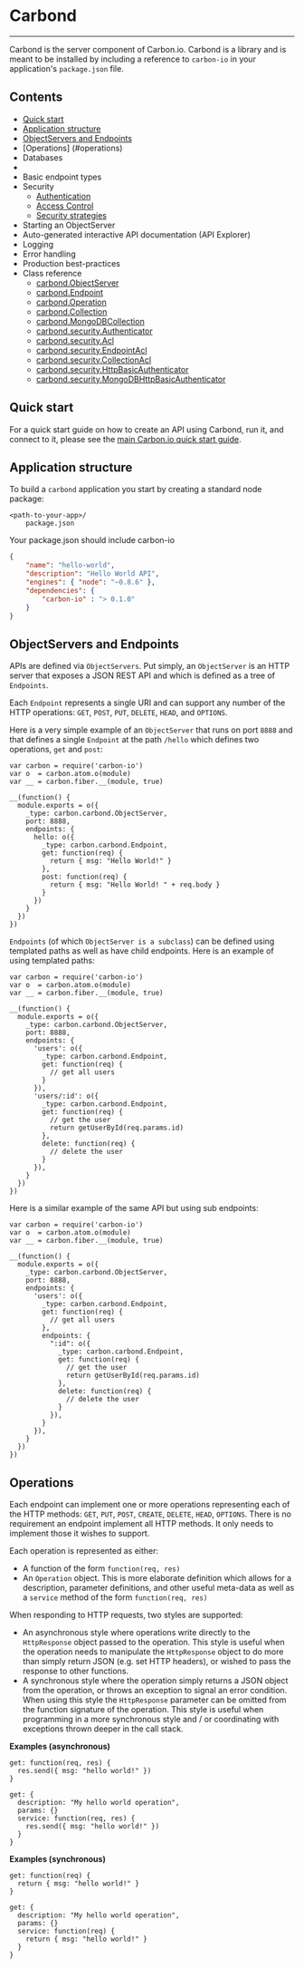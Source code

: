 Carbond
==========
***

Carbond is the server component of Carbon.io. Carbond is a library and is meant to be installed by including a reference to ```carbon-io``` in your application's ```package.json``` file.

Contents
---------
* [Quick start](#quick-start)
* [Application structure](#application-structure)
* [ObjectServers and Endpoints](#objectservers-and-endpoints)
* [Operations] (#operations)
* Databases
* 
* Basic endpoint types
* Security
  * [Authentication](doc/Authentication.md)
  * [Access Control](doc/AccessControl.md)
  * [Security strategies](doc/SecurityStrategies.md)
* Starting an ObjectServer
* Auto-generated interactive API documentation (API Explorer)
* Logging
* Error handling
* Production best-practices
* Class reference
  * [carbond.ObjectServer](doc/classes/ObjectServer.md)
  * [carbond.Endpoint](doc/classes/Endpoint.md)
  * [carbond.Operation](doc/classes/Operation.md)
  * [carbond.Collection](doc/classes/Collection.md)
  * [carbond.MongoDBCollection](doc/classes/MongoDBCollection.md)
  * [carbond.security.Authenticator](doc/classes/security/Authenticator.md)
  * [carbond.security.Acl](doc/classes/security/Acl.md)
  * [carbond.security.EndpointAcl](doc/classes/security/EndpointAcl.md)
  * [carbond.security.CollectionAcl](doc/classes/security/CollectionAcl.md)
  * [carbond.security.HttpBasicAuthenticator](doc/classes/security/HttpBasicAuthenticator.md)
  * [carbond.security.MongoDBHttpBasicAuthenticator](doc/classes/security/MongoDBHttpBasicAuthenticator.md)

Quick start
---------

For a quick start guide on how to create an API using Carbond, run it, and connect to it, please see the [main Carbon.io quick start guide](https://github.com/carbon-io/carbon-io/blob/master/README.md#quick-start-hello-world).

Application structure
---------

To build a ```carbond``` application you start by creating a standard node package:

```
<path-to-your-app>/
    package.json
```

Your package.json should include carbon-io

```json
{
    "name": "hello-world",
    "description": "Hello World API",
    "engines": { "node": "~0.8.6" },
    "dependencies": {
        "carbon-io" : "> 0.1.0"
    }
}
```

ObjectServers and Endpoints
---------

APIs are defined via ```ObjectServers```. Put simply, an ```ObjectServer``` is an HTTP server that exposes a JSON REST API and which is defined as a tree of ```Endpoints```.

Each ```Endpoint``` represents a single URI and can support any number of the HTTP operations: ```GET```, ```POST```, ```PUT```, ```DELETE```, ```HEAD```, and ```OPTIONS```. 

Here is a very simple example of an ```ObjectServer``` that runs on port ```8888``` and that defines a single ```Endpoint``` at the path ```/hello``` which defines two operations, ```get``` and ```post```:

```node
var carbon = require('carbon-io')
var o  = carbon.atom.o(module)
var __ = carbon.fiber.__(module, true)

__(function() {
  module.exports = o({
    _type: carbon.carbond.ObjectServer,
    port: 8888,
    endpoints: {
      hello: o({
        _type: carbon.carbond.Endpoint,
        get: function(req) {
          return { msg: "Hello World!" }
        },
        post: function(req) {
          return { msg: "Hello World! " + req.body }
        }
      })
    }
  })
})
```

```Endpoints``` (of which ```ObjectServer is a subclass```) can be defined using templated paths as well as have child endpoints. Here is an example of using templated paths:

```node
var carbon = require('carbon-io')
var o  = carbon.atom.o(module)
var __ = carbon.fiber.__(module, true)

__(function() {
  module.exports = o({
    _type: carbon.carbond.ObjectServer,
    port: 8888,
    endpoints: {
      'users': o({
        _type: carbon.carbond.Endpoint,
        get: function(req) {
          // get all users
        }
      }),
      'users/:id': o({
        _type: carbon.carbond.Endpoint,
        get: function(req) {
          // get the user
          return getUserById(req.params.id)
        },
        delete: function(req) {
          // delete the user
        }
      }),
    }
  })
})
```

Here is a similar example of the same API but using sub endpoints:

```node
var carbon = require('carbon-io')
var o  = carbon.atom.o(module)
var __ = carbon.fiber.__(module, true)

__(function() {
  module.exports = o({
    _type: carbon.carbond.ObjectServer,
    port: 8888,
    endpoints: {
      'users': o({
        _type: carbon.carbond.Endpoint,
        get: function(req) {
          // get all users
        },
        endpoints: {
          ":id": o({
            _type: carbon.carbond.Endpoint,
            get: function(req) {
              // get the user
              return getUserById(req.params.id)
            },
            delete: function(req) {
              // delete the user
            }
          }),
        }
      }),
    }
  })
})
```

Operations
----------

Each endpoint can implement one or more operations representing each of the HTTP methods: ```GET```, ```PUT```, ```POST```, ```CREATE```, ```DELETE```, ```HEAD```, ```OPTIONS```. There is no requirement an endpoint implement all HTTP methods. It only needs to implement those it wishes to support.

Each operation is represented as either:
* A function of the form ```function(req, res)```
* An ```Operation``` object. This is more elaborate definition which allows for a description, parameter definitions, and other useful meta-data as well as a ```service``` method of the form ```function(req, res)```

When responding to HTTP requests, two styles are supported:
* An asynchronous style where operations write directly to the ```HttpResponse``` object passed to the operation. This style is useful when the operation needs to manipulate the ```HttpResponse``` object to do more than simply return JSON (e.g. set HTTP headers), or wished to pass the response to other functions.
* A synchronous style where the operation simply returns a JSON object from the operation, or throws an exception to signal an error condition. When using this style the ```HttpResponse``` parameter can be omitted from the function signature of the operation. This style is useful when programming in a more synchronous style and / or coordinating with exceptions thrown deeper in the call stack.

**Examples (asynchronous)**
```node
get: function(req, res) {
  res.send({ msg: "hello world!" })  
}
```

```node
get: {
  description: "My hello world operation",
  params: {}
  service: function(req, res) {
    res.send({ msg: "hello world!" })  
  }
}
```

**Examples (synchronous)**
```node
get: function(req) {
  return { msg: "hello world!" }
}
```

```node
get: {
  description: "My hello world operation",
  params: {}
  service: function(req) {
    return { msg: "hello world!" }
  }
}
```

